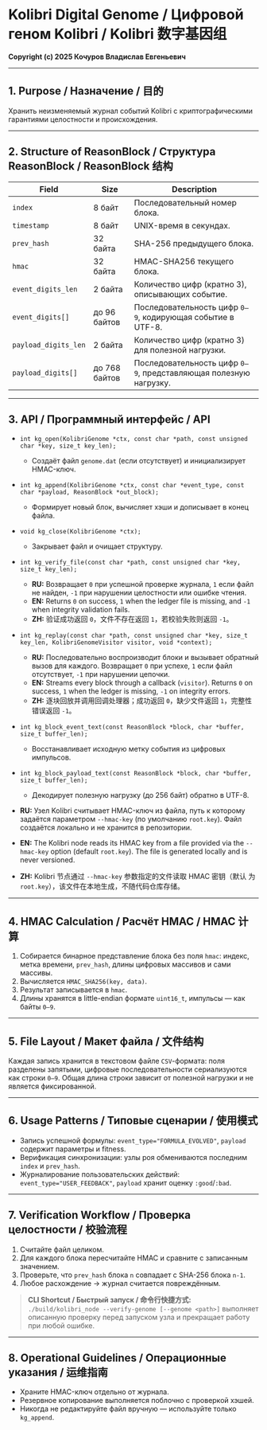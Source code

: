 # Kolibri Digital Genome / Цифровой геном Kolibri / Kolibri 数字基因组

**Copyright (c) 2025 Кочуров Владислав Евгеньевич**

---

## 1. Purpose / Назначение / 目的

Хранить неизменяемый журнал событий Kolibri с криптографическими гарантиями целостности и происхождения.

---

## 2. Structure of ReasonBlock / Структура ReasonBlock / ReasonBlock 结构

| Field | Size | Description |
|-------|------|-------------|
| `index` | 8 байт | Последовательный номер блока. |
| `timestamp` | 8 байт | UNIX-время в секундах. |
| `prev_hash` | 32 байта | SHA-256 предыдущего блока. |
| `hmac` | 32 байта | HMAC-SHA256 текущего блока. |
| `event_digits_len` | 2 байта | Количество цифр (кратно 3), описывающих событие. |
| `event_digits[]` | до 96 байтов | Последовательность цифр `0–9`, кодирующая событие в UTF-8. |
| `payload_digits_len` | 2 байта | Количество цифр (кратно 3) для полезной нагрузки. |
| `payload_digits[]` | до 768 байтов | Последовательность цифр `0–9`, представляющая полезную нагрузку. |

---

## 3. API / Программный интерфейс / API

- `int kg_open(KolibriGenome *ctx, const char *path, const unsigned char *key, size_t key_len);`
  - Создаёт файл `genome.dat` (если отсутствует) и инициализирует HMAC-ключ.
- `int kg_append(KolibriGenome *ctx, const char *event_type, const char *payload, ReasonBlock *out_block);`
  - Формирует новый блок, вычисляет хэши и дописывает в конец файла.
- `void kg_close(KolibriGenome *ctx);`
  - Закрывает файл и очищает структуру.
- `int kg_verify_file(const char *path, const unsigned char *key, size_t key_len);`
  - **RU:** Возвращает `0` при успешной проверке журнала, `1` если файл не найден,
    `-1` при нарушении целостности или ошибке чтения.
  - **EN:** Returns `0` on success, `1` when the ledger file is missing, and `-1`
    when integrity validation fails.
  - **ZH:** 验证成功返回 `0`，文件不存在返回 `1`，若校验失败则返回 `-1`。
- `int kg_replay(const char *path, const unsigned char *key, size_t key_len, KolibriGenomeVisitor visitor, void *context);`
  - **RU:** Последовательно воспроизводит блоки и вызывает обратный вызов для каждого.
    Возвращает `0` при успехе, `1` если файл отсутствует, `-1` при нарушении цепочки.
  - **EN:** Streams every block through a callback (`visitor`). Returns `0` on success,
    `1` when the ledger is missing, `-1` on integrity errors.
  - **ZH:** 逐块回放并调用回调处理器；成功返回 `0`，缺少文件返回 `1`，完整性错误返回 `-1`。
- `int kg_block_event_text(const ReasonBlock *block, char *buffer, size_t buffer_len);`
  - Восстанавливает исходную метку события из цифровых импульсов.
- `int kg_block_payload_text(const ReasonBlock *block, char *buffer, size_t buffer_len);`
  - Декодирует полезную нагрузку (до 256 байт) обратно в UTF-8.

- **RU:** Узел Kolibri считывает HMAC-ключ из файла, путь к которому задаётся
  параметром `--hmac-key` (по умолчанию `root.key`). Файл создаётся локально и
  не хранится в репозитории.
- **EN:** The Kolibri node reads its HMAC key from a file provided via the
  `--hmac-key` option (default `root.key`). The file is generated locally and is
  never versioned.
- **ZH:** Kolibri 节点通过 `--hmac-key` 参数指定的文件读取 HMAC 密钥（默认
  为 `root.key`），该文件在本地生成，不随代码仓库存储。

---

## 4. HMAC Calculation / Расчёт HMAC / HMAC 计算

1. Собирается бинарное представление блока без поля `hmac`: индекс, метка времени,
   `prev_hash`, длины цифровых массивов и сами массивы.
2. Вычисляется `HMAC_SHA256(key, data)`.
3. Результат записывается в `hmac`.
4. Длины хранятся в little-endian формате `uint16_t`, импульсы — как байты `0–9`.

---

## 5. File Layout / Макет файла / 文件结构

Каждая запись хранится в текстовом файле `CSV`-формата: поля разделены запятыми,
цифровые последовательности сериализуются как строки `0–9`. Общая длина строки
зависит от полезной нагрузки и не является фиксированной.

---

## 6. Usage Patterns / Типовые сценарии / 使用模式

- Запись успешной формулы: `event_type="FORMULA_EVOLVED"`, `payload` содержит параметры и fitness.
- Верификация синхронизации: узлы роя обмениваются последним `index` и `prev_hash`.
- Журналирование пользовательских действий: `event_type="USER_FEEDBACK"`, `payload` хранит оценку `:good`/`:bad`.

---

## 7. Verification Workflow / Проверка целостности / 校验流程

1. Считайте файл целиком.
2. Для каждого блока пересчитайте HMAC и сравните с записанным значением.
3. Проверьте, что `prev_hash` блока `n` совпадает с SHA-256 блока `n-1`.
4. Любое расхождение → журнал считается повреждённым.

> **CLI Shortcut / Быстрый запуск / 命令行快捷方式:**
> `./build/kolibri_node --verify-genome [--genome <path>]` выполняет описанную
> проверку перед запуском узла и прекращает работу при любой ошибке.

---

## 8. Operational Guidelines / Операционные указания / 运维指南

- Храните HMAC-ключ отдельно от журнала.
- Резервное копирование выполняется поблочно с проверкой хэшей.
- Никогда не редактируйте файл вручную — используйте только `kg_append`.


